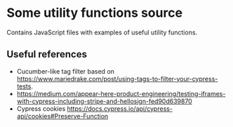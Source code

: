 # Some utility functions source

Contains JavaScript files with examples of useful utility functions.

## Useful references

- Cucumber-like tag filter based on https://www.mariedrake.com/post/using-tags-to-filter-your-cypress-tests.
- https://medium.com/appear-here-product-engineering/testing-iframes-with-cypress-including-stripe-and-hellosign-fed90d639870
- Cypress cookies https://docs.cypress.io/api/cypress-api/cookies#Preserve-Function
